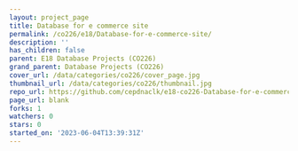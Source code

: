 ```yaml
---
layout: project_page
title: Database for e commerce site
permalink: /co226/e18/Database-for-e-commerce-site/
description: ''
has_children: false
parent: E18 Database Projects (CO226)
grand_parent: Database Projects (CO226)
cover_url: /data/categories/co226/cover_page.jpg
thumbnail_url: /data/categories/co226/thumbnail.jpg
repo_url: https://github.com/cepdnaclk/e18-co226-Database-for-e-commerce-site
page_url: blank
forks: 1
watchers: 0
stars: 0
started_on: '2023-06-04T13:39:31Z'
---
```


